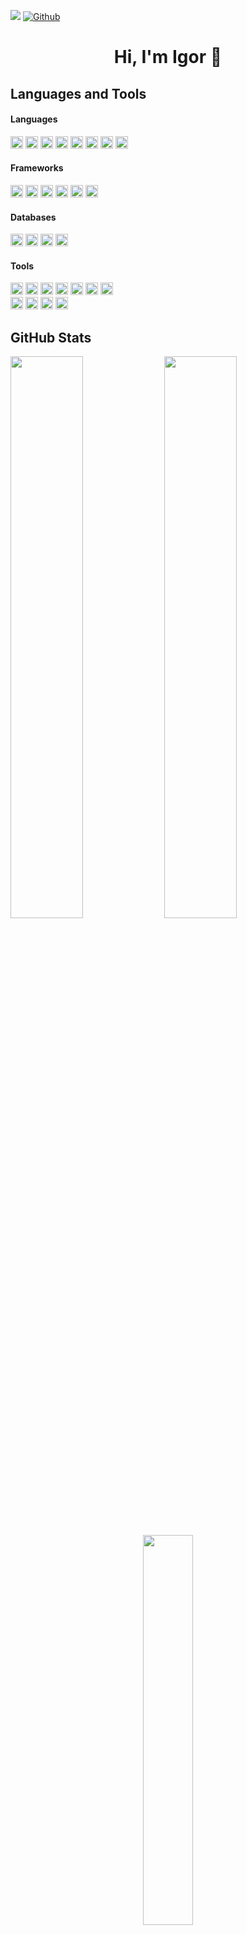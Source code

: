 ![](https://visitor-badge.laobi.icu/badge?page_id=igordzierwa)
[![Github](https://img.shields.io/github/followers/igordzierwa?label=Follow&style=social)](https://github.com/CharalambosIoannou)

<div align="center">
  <h1 style="text-align:center">Hi, I'm Igor 👋</h1>
</div>

## Languages and Tools
<!---
https://github.com/danmadeira/simple-icon-badges
https://github.com/Ileriayo/markdown-badges
-->
#### Languages
<div>
  <img height=20 src="https://img.shields.io/badge/python-3670A0?style=for-the-badge&logo=python&logoColor=ffdd54"/>
  <img height=20 src="https://img.shields.io/badge/java-%23ED8B00.svg?style=for-the-badge&logo=java&logoColor=white" />
  <img height=20 src="https://img.shields.io/badge/javascript-%23323330.svg?style=for-the-badge&logo=javascript&logoColor=%23F7DF1E" />
  <img height=20 src="https://img.shields.io/badge/typescript-%23007ACC.svg?style=for-the-badge&logo=typescript&logoColor=white" />
  <img height=20 src="https://img.shields.io/badge/r-%23276DC3.svg?style=for-the-badge&logo=r&logoColor=white" />
  <img height=20 src="https://img.shields.io/badge/c-%2300599C.svg?style=for-the-badge&logo=c&logoColor=white" />
  <img height=20 src="https://img.shields.io/badge/c++-%2300599C.svg?style=for-the-badge&logo=c%2B%2B&logoColor=white" />
  <img height=20 src="https://img.shields.io/badge/-GraphQL-E10098?style=for-the-badge&logo=graphql&logoColor=white" />
</div>

#### Frameworks
<div>
  <img height=20 src="https://img.shields.io/badge/django-%23092E20.svg?style=for-the-badge&logo=django&logoColor=white" />
  <img height=20 src="https://img.shields.io/badge/DJANGO-REST-ff1709?style=for-the-badge&logo=django&logoColor=white&color=ff1709&labelColor=gra" />
  <img height=20 src="https://img.shields.io/badge/spring-%236DB33F.svg?style=for-the-badge&logo=spring&logoColor=white" />
  <img height=20 src="https://img.shields.io/badge/react-%2320232a.svg?style=for-the-badge&logo=react&logoColor=%2361DAFB" />
  <img height=20 src="https://img.shields.io/badge/vuejs-%2335495e.svg?style=for-the-badge&logo=vuedotjs&logoColor=%234FC08D" />
  <img height=20 src="https://img.shields.io/badge/-cypress-%23E5E5E5?style=for-the-badge&logo=cypress&logoColor=058a5e" />
</div>

#### Databases
<div>
  <img height=20 src="https://img.shields.io/badge/postgres-%23316192.svg?style=for-the-badge&logo=postgresql&logoColor=white" />
  <img height=20 src="https://img.shields.io/badge/mysql-%2300f.svg?style=for-the-badge&logo=mysql&logoColor=white" />
  <img height=20 src="https://img.shields.io/badge/MongoDB-%234ea94b.svg?style=for-the-badge&logo=mongodb&logoColor=white" />
  <img height=20 src="https://img.shields.io/badge/sqlite-%2307405e.svg?style=for-the-badge&logo=sqlite&logoColor=white" />
</div>

#### Tools
<div>
  <img height=20 src="https://img.shields.io/badge/git-%23F05033.svg?style=for-the-badge&logo=git&logoColor=white" />
  <img height=20 src="https://img.shields.io/badge/AWS-%23FF9900.svg?style=for-the-badge&logo=amazon-aws&logoColor=white" />
  <img height=20 src="https://img.shields.io/badge/docker-%230db7ed.svg?style=for-the-badge&logo=docker&logoColor=white" />
  <img height=20 src="https://img.shields.io/badge/google%20lens-%234285F4.svg?&style=for-the-badge&logo=google%20lens&logoColor=white" />
  <img height=20 src="https://img.shields.io/badge/circle%20ci-%23161616.svg?style=for-the-badge&logo=circleci&logoColor=white" />
  <img height=20 src="https://img.shields.io/badge/github%20actions-%232671E5.svg?style=for-the-badge&logo=githubactions&logoColor=white" />
  <img height=20 src="https://img.shields.io/badge/sentry-%23362D59.svg?&style=for-the-badge&logo=sentry&logoColor=white" />
</div>

<div>
  <img height=20 src="https://img.shields.io/badge/azure-%230072C6.svg?style=for-the-badge&logo=microsoftazure&logoColor=white" />
  <img height=20 src="https://img.shields.io/badge/jira-%230A0FFF.svg?style=for-the-badge&logo=jira&logoColor=white" />
  <img height=20 src="https://img.shields.io/badge/confluence-%23172BF4.svg?style=for-the-badge&logo=confluence&logoColor=white" />
  <img height=20 src="https://img.shields.io/badge/Trello-%23026AA7.svg?style=for-the-badge&logo=Trello&logoColor=white" />
</div>

## GitHub Stats
<div class='container'>
  <img style="height: auto; width: 48%;" class="img" src="https://github-readme-stats.vercel.app/api?username=igordzierwa&show_icons=true&count_private=true&theme=github_dark" />
  <img style="height: auto; width: 48%;" class="img" src="https://github-readme-streak-stats.herokuapp.com?user=igordzierwa&theme=github-dark-blue" />
</div>
<p align="center">
  <img style="height: auto; width: 40%;" class="img" src="https://github-readme-stats.vercel.app/api/top-langs/?username=igordzierwa&theme=github_dark&langs_count=8&exclude_repo=computer-graphics-labs&hide=html,css&layout=compact" />
</p>

## Projects and Laboratory Classes
<details>
  <summary>Projects</summary>
  <ul>
    <li>
      <a href="https://github.com/igordzierwa/student-internships-system-project">System Supporting Student Internships (Engineer Thesis)</a> - web application supporting the whole process of the student internships, written using Spring (Backend) and Vue.js (Frontend).
    </li>
    <br/>
    <li>
      <a href="https://github.com/igordzierwa/cypress-api-automation">API Test Aumation using Cypress (TypeScript)</a> - tests of several controllers using similar approach to Page Object Pattern.
    </li>
    <br/>
    <li>
      <a href="https://github.com/igordzierwa/java-to-python-translator-project">Java to Python Translator</a> - translator is written using Java and ANTLR.
    </li>
    <br/>
    <li>
      <a href="https://github.com/igordzierwa/databases-northwind-project">Northwind database using MongoDB</a> - implementation of the well-known Northwind database using MongoDB and Spring.
    </li>
    <br/>
    <li>
      <a href="https://github.com/igordzierwa/bookstore-microservices-project">Bookstore using Microservices</a> - backend (Spring) implementation of the bookstore activities using microsevices approach.
    </li>
    <br/>
    <li>
      <a href="https://github.com/igordzierwa/librario-project">Librario</a> - web application supporting the library activities, written using Spring (Backend) and Vue.js (Frontend).
    </li>
  </ul>
</details>

<details>
  <summary>Laboratory Classes from Engineering Studies</summary>
  <ul>
    <li>
      <a href="https://github.com/igordzierwa/database-frameworks-labs"/>Database Frameworks
    </li>
    <br/>
    <li>
      <a href="https://github.com/igordzierwa/operating-systems-labs">Operating Systems</a>
    </li>
    <br/>
    <li>
      <a href="https://github.com/igordzierwa/computer-graphics-labs">Computer Graphics</a>
    </li>
    <br/>
    <li>
      <a href="https://github.com/igordzierwa/snake-game-project">Introduction to Computer Science - Snake Game</a>
    </li>
  </ul>
</details>

<details>
  <summary>Laboratory Classes from Mastering Studies</summary>
</details>


